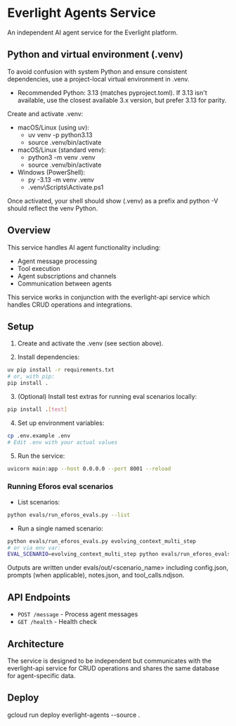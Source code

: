 # Everlight Agents Service

An independent AI agent service for the Everlight platform.

## Python and virtual environment (.venv)

To avoid confusion with system Python and ensure consistent dependencies, use a project-local virtual environment in .venv.

- Recommended Python: 3.13 (matches pyproject.toml). If 3.13 isn't available, use the closest available 3.x version, but prefer 3.13 for parity.

Create and activate .venv:
- macOS/Linux (using uv):
  - uv venv -p python3.13
  - source .venv/bin/activate
- macOS/Linux (standard venv):
  - python3 -m venv .venv
  - source .venv/bin/activate
- Windows (PowerShell):
  - py -3.13 -m venv .venv
  - .venv\Scripts\Activate.ps1

Once activated, your shell should show (.venv) as a prefix and python -V should reflect the venv Python.

## Overview

This service handles AI agent functionality including:
- Agent message processing
- Tool execution
- Agent subscriptions and channels
- Communication between agents

This service works in conjunction with the everlight-api service which handles CRUD operations and integrations.

## Setup

1. Create and activate the .venv (see section above).

2. Install dependencies:
```bash
uv pip install -r requirements.txt
# or, with pip:
pip install .
```

3. (Optional) Install test extras for running eval scenarios locally:
```bash
pip install .[test]
```

4. Set up environment variables:
```bash
cp .env.example .env
# Edit .env with your actual values
```

5. Run the service:
```bash
uvicorn main:app --host 0.0.0.0 --port 8001 --reload
```

### Running Eforos eval scenarios

- List scenarios:
```bash
python evals/run_eforos_evals.py --list
```

- Run a single named scenario:
```bash
python evals/run_eforos_evals.py evolving_context_multi_step
# or via env var:
EVAL_SCENARIO=evolving_context_multi_step python evals/run_eforos_evals.py
```

Outputs are written under evals/out/<scenario_name> including config.json, prompts (when applicable), notes.json, and tool_calls.ndjson.

## API Endpoints

- `POST /message` - Process agent messages
- `GET /health` - Health check

## Architecture

The service is designed to be independent but communicates with the everlight-api service for CRUD operations and shares the same database for agent-specific data.

## Deploy

gcloud run deploy everlight-agents --source .